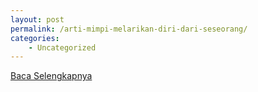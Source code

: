 ```yaml
---
layout: post
permalink: /arti-mimpi-melarikan-diri-dari-seseorang/
categories:
    - Uncategorized
---
```


[Baca Selengkapnya](/09)